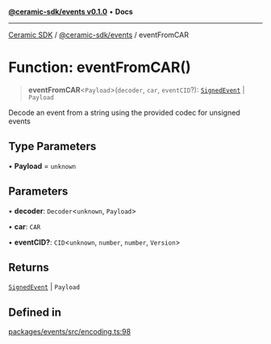 [**@ceramic-sdk/events v0.1.0**](../README.md) • **Docs**

***

[Ceramic SDK](../../../README.md) / [@ceramic-sdk/events](../README.md) / eventFromCAR

# Function: eventFromCAR()

> **eventFromCAR**\<`Payload`\>(`decoder`, `car`, `eventCID`?): [`SignedEvent`](../type-aliases/SignedEvent.md) \| `Payload`

Decode an event from a string using the provided codec for unsigned events

## Type Parameters

• **Payload** = `unknown`

## Parameters

• **decoder**: `Decoder`\<`unknown`, `Payload`\>

• **car**: `CAR`

• **eventCID?**: `CID`\<`unknown`, `number`, `number`, `Version`\>

## Returns

[`SignedEvent`](../type-aliases/SignedEvent.md) \| `Payload`

## Defined in

[packages/events/src/encoding.ts:98](https://github.com/ceramicstudio/ceramic-sdk/blob/945faad9ebf96fe9133cf555c12887003aaa32e5/packages/events/src/encoding.ts#L98)
